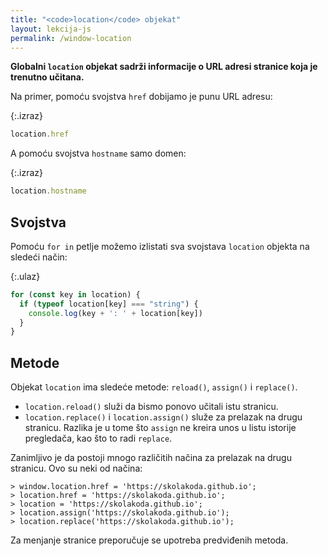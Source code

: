 ```yaml
---
title: "<code>location</code> objekat"
layout: lekcija-js
permalink: /window-location
---
```


**Globalni `location` objekat sadrži informacije o URL adresi stranice koja je trenutno učitana.**

Na primer, pomoću svojstva `href` dobijamo je punu URL adresu:

{:.izraz}
```js
location.href
```

A pomoću svojstva `hostname` samo domen:

{:.izraz}
```js
location.hostname
```

## Svojstva

Pomoću `for in` petlje možemo izlistati sva svojstava `location` objekta na sledeći način:

{:.ulaz}
```js
for (const key in location) {
  if (typeof location[key] === "string") {
    console.log(key + ': ' + location[key])
  }
}
```

## Metode

Objekat `location` ima sledeće metode: `reload()`, `assign()` i `replace()`. 

- `location.reload()` služi da bismo ponovo učitali istu stranicu. 
- `location.replace()` i `location.assign()` služe za prelazak na drugu stranicu. Razlika je u tome što `assign` ne kreira unos u listu istorije pregledača, kao što to radi `replace`.

Zanimljivo je da postoji mnogo različitih načina za prelazak na drugu stranicu. Ovo su neki od načina:

```
> window.location.href = 'https://skolakoda.github.io';
> location.href = 'https://skolakoda.github.io';
> location = 'https://skolakoda.github.io';
> location.assign('https://skolakoda.github.io');
> location.replace('https://skolakoda.github.io');
```

Za menjanje stranice preporučuje se upotreba predviđenih metoda.